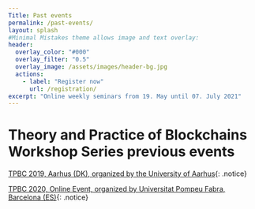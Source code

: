 ```yaml
---
Title: Past events
permalink: /past-events/
layout: splash
#Minimal Mistakes theme allows image and text overlay:
header:
  overlay_color: "#000"
  overlay_filter: "0.5"
  overlay_image: /assets/images/header-bg.jpg
  actions:
    - label: "Register now"
      url: /registration/
excerpt: "Online weekly seminars from 19. May until 07. July 2021"
---
```


# Theory and Practice of Blockchains Workshop Series previous events

[TPBC 2019, Aarhus (DK), organized by the University of Aarhus](https://events.au.dk/tpbc19/theory-and-practice-of-blockchains-2019.html){: .notice}

[TPBC 2020, Online Event, organized by Universitat Pompeu Fabra, Barcelona (ES)](https://eventum.upf.edu/51585/detail/theory-and-practice-of-blockchains-online-weekly-seminar-series-.html){: .notice}



